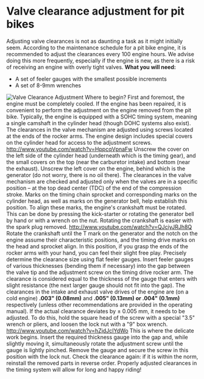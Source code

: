 # Valve clearance adjustment for pit bikes

Adjusting valve clearances is not as daunting a task as it might initially seem. According to the maintenance schedule for a pit bike engine, it is recommended to adjust the clearances every 100 engine hours. We advise doing this more frequently, especially if the engine is new, as there is a risk of receiving an engine with overly tight valves. **What you will need:**

- A set of feeler gauges with the smallest possible increments
- A set of 8-9mm wrenches

![Valve Clearance Adjustment](http://mypitbike.ru/uploads/images/00/00/01/2012/08/02/4a0fcc.jpg "Valve Clearance Adjustment") Where to begin? First and foremost, the engine must be completely cooled. If the engine has been repaired, it is convenient to perform the adjustment on the engine removed from the pit bike. Typically, the engine is equipped with a SOHC timing system, meaning a single camshaft in the cylinder head (though DOHC systems also exist). The clearances in the valve mechanism are adjusted using screws located at the ends of the rocker arms. The engine design includes special covers on the cylinder head for access to the adjustment screws. http://www.youtube.com/watch?v=HppcqVpnaFw Unscrew the cover on the left side of the cylinder head (underneath which is the timing gear), and the small covers on the top (near the carburetor intake) and bottom (near the exhaust). Unscrew the left cover on the engine, behind which is the generator (do not worry, there is no oil there). The clearances in the valve mechanism are checked and adjusted only when the valves are in a specific position – at the top dead center (TDC) of the end of the compression stroke. Marks on the timing chain sprocket and corresponding marks on the cylinder head, as well as marks on the generator bell, help establish this position. To align these marks, the engine's crankshaft must be rotated. This can be done by pressing the kick-starter or rotating the generator bell by hand or with a wrench on the nut. Rotating the crankshaft is easier with the spark plug removed. http://www.youtube.com/watch?v=QJciyJRJh8Q Rotate the crankshaft until the T mark on the generator and the notch on the engine assume their characteristic positions, and the timing drive marks on the head and sprocket align. In this position, if you grasp the ends of the rocker arms with your hand, you can feel their slight free play. Precisely determine the clearance size using flat feeler gauges. Insert feeler gauges of various thicknesses (bending them if necessary) into the gap between the valve tip and the adjustment screw on the timing drive rocker arm. The clearance is considered equal to the thickness of the gauge that enters with slight resistance (the next larger gauge should not fit into the gap). The clearances in the intake and exhaust valve drives of the engine are (on a cold engine) **.003" (0.08mm)** and **.005" (0.13mm) or .004" (0.1mm)** respectively (unless other recommendations are provided in the operating manual). If the actual clearance deviates by ± 0.005 mm, it needs to be adjusted. To do this, hold the square head of the screw with a special "3.5" wrench or pliers, and loosen the lock nut with a "9" box wrench. http://www.youtube.com/watch?v=hZjdJcIYdWo This is where the delicate work begins. Insert the required thickness gauge into the gap and, while slightly moving it, simultaneously rotate the adjustment screw until the gauge is lightly pinched. Remove the gauge and secure the screw in this position with the lock nut. Check the clearance again: if it is within the norm, reinstall the removed parts in reverse order. Properly adjusted clearances in the timing system will allow for long and happy riding!